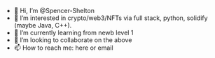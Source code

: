 - 👋 Hi, I’m @Spencer-Shelton
- 👀 I’m interested in crypto/web3/NFTs via full stack, python, solidify (maybe Java, C++).
- 🌱 I’m currently learning from newb level 1
- 💞️ I’m looking to collaborate on the above
- 📫 How to reach me: here or email

<!---
Spencer-Shelton/Spencer-Shelton is a ✨ special ✨ repository because its `README.md` (this file) appears on your GitHub profile.
You can click the Preview link to take a look at your changes.
--->
